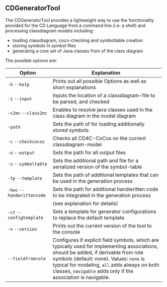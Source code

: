 <!-- (c) https://github.com/MontiCore/monticore -->
## CDGeneratorTool

The CDGeneratorTool provides a lightweight way to use the 
functionality provided for the CD Language 
from a command line (i.e. a shell) and processing classdiagram 
models including:

- loading classdiagram, coco-checking and symboltable creation
- storing symbols in symbol files
- generating a core set of Java classes from of the class diagram

The possible options are:

| Option                     | Explanation                                                                                                                               |
|----------------------------|-------------------------------------------------------------------------------------------------------------------------------------------|
| `-h` `--help`              | Prints out all possible Options as well as short explanations                                                                             |
| `-i` `--input`             | Inputs the location of a classdiagram-file to be parsed, and checked                                                                      |
| `-c2mc` `--class2mc`       | Enables to resolve java classes used in the class diagram in the model diagram                                                            |
| `-path`                    | Sets the path of for loading additionally stored symbols                                                                                  |
| `-c` `--checkcocos`        | Checks all CD4C-CoCos on the current classdiagram-model                                                                                   |
| `-o` `--output`            | Sets the path for all output files                                                                                                        |
| `-s` `--symboltable`       | Sets the additional path and file for a serialized version of the symbol-table                                                            |
| `-tp` `--template`         | Sets the path of additional templates that can be used in the generation process                                                          |
| `-hwc` `--handwrittencode` | Sets the path for additional handwritten code to be integrated in the generation process                                                  |
|                            | (see explanation for details)                                                                                                             |
| `-ct` `--configtemplate`   | Sets a template for generator configurations to replace the default template                                                              |
| `-v` `--version`           | Prints out the current version of the tool to the console                                                                                 |
| `--fieldfromrole`           |Configures if explicit field symbols, which are typically used for implementing associations, should be added, if derivable from role symbols (default: none). Values: `none` is typical for modeling, `all` adds always on both classes, `navigable` adds only if the association is navigable.                                                                                                                                        |
